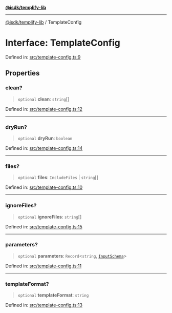 [**@isdk/templify-lib**](../README.md)

***

[@isdk/templify-lib](../globals.md) / TemplateConfig

# Interface: TemplateConfig

Defined in: [src/template-config.ts:9](https://github.com/isdk/templify-lib.js/blob/9c9e6fab88a3640338a82dfbafe2fc64c5e07a38/src/template-config.ts#L9)

## Properties

### clean?

> `optional` **clean**: `string`[]

Defined in: [src/template-config.ts:12](https://github.com/isdk/templify-lib.js/blob/9c9e6fab88a3640338a82dfbafe2fc64c5e07a38/src/template-config.ts#L12)

***

### dryRun?

> `optional` **dryRun**: `boolean`

Defined in: [src/template-config.ts:14](https://github.com/isdk/templify-lib.js/blob/9c9e6fab88a3640338a82dfbafe2fc64c5e07a38/src/template-config.ts#L14)

***

### files?

> `optional` **files**: `IncludeFiles` \| `string`[]

Defined in: [src/template-config.ts:10](https://github.com/isdk/templify-lib.js/blob/9c9e6fab88a3640338a82dfbafe2fc64c5e07a38/src/template-config.ts#L10)

***

### ignoreFiles?

> `optional` **ignoreFiles**: `string`[]

Defined in: [src/template-config.ts:15](https://github.com/isdk/templify-lib.js/blob/9c9e6fab88a3640338a82dfbafe2fc64c5e07a38/src/template-config.ts#L15)

***

### parameters?

> `optional` **parameters**: `Record`\<`string`, [`InputSchema`](InputSchema.md)\>

Defined in: [src/template-config.ts:11](https://github.com/isdk/templify-lib.js/blob/9c9e6fab88a3640338a82dfbafe2fc64c5e07a38/src/template-config.ts#L11)

***

### templateFormat?

> `optional` **templateFormat**: `string`

Defined in: [src/template-config.ts:13](https://github.com/isdk/templify-lib.js/blob/9c9e6fab88a3640338a82dfbafe2fc64c5e07a38/src/template-config.ts#L13)

